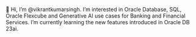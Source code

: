👋 Hi, I’m @vikrantkumarsingh. 
I’m interested in Oracle Database, SQL, Oracle Flexcube and Generative AI use cases for Banking and Financial Services. 
I’m currently learning the new features introduced in Oracle DB 23ai.


<!---
vikrantkumarsingh/vikrantkumarsingh is a ✨ special ✨ repository because its `README.md` (this file) appears on your GitHub profile.
You can click the Preview link to take a look at your changes.
--->
